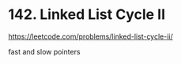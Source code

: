# 142. Linked List Cycle II

https://leetcode.com/problems/linked-list-cycle-ii/

fast and slow pointers 
